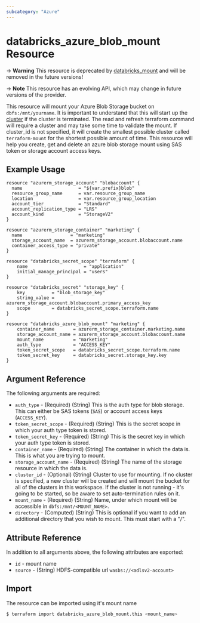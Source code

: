 ```yaml
---
subcategory: "Azure"
---
```

# databricks_azure_blob_mount Resource

-> **Warning** This resource is deprecated by [databricks_mount](mount.md) and will be removed in the future versions!

-> **Note** This resource has an evolving API, which may change in future versions of the provider.

This resource will mount your Azure Blob Storage bucket on `dbfs:/mnt/yourname`. It is important to understand that this will start up the [cluster](cluster.md) if the cluster is terminated. The read and refresh terraform command will require a cluster and may take some time to validate the mount. If cluster_id is not specified, it will create the smallest possible cluster called `terraform-mount` for the shortest possible amount of time. This resource will help you create, get and delete an azure blob storage mount using SAS token or storage account access keys.


## Example Usage

```hcl
resource "azurerm_storage_account" "blobaccount" {
  name                     = "${var.prefix}blob"
  resource_group_name      = var.resource_group_name
  location                 = var.resource_group_location
  account_tier             = "Standard"
  account_replication_type = "LRS"
  account_kind             = "StorageV2"
}

resource "azurerm_storage_container" "marketing" {
  name                  = "marketing"
  storage_account_name  = azurerm_storage_account.blobaccount.name
  container_access_type = "private"
}

resource "databricks_secret_scope" "terraform" {
    name                     = "application"
    initial_manage_principal = "users"
}

resource "databricks_secret" "storage_key" {
    key          = "blob_storage_key"
    string_value = azurerm_storage_account.blobaccount.primary_access_key
    scope        = databricks_secret_scope.terraform.name
}

resource "databricks_azure_blob_mount" "marketing" {
    container_name       = azurerm_storage_container.marketing.name
    storage_account_name = azurerm_storage_account.blobaccount.name
    mount_name           = "marketing"
    auth_type            = "ACCESS_KEY"
    token_secret_scope   = databricks_secret_scope.terraform.name
    token_secret_key     = databricks_secret.storage_key.key
}
```

## Argument Reference

The following arguments are required:

* `auth_type` - (Required) (String) This is the auth type for blob storage. This can either be SAS tokens (`SAS`) or account access keys (`ACCESS_KEY`).
* `token_secret_scope` - (Required) (String) This is the secret scope in which your auth type token is stored.
* `token_secret_key` - (Required) (String) This is the secret key in which your auth type token is stored.
* `container_name` - (Required) (String) The container in which the data is. This is what you are trying to mount.
* `storage_account_name` - (Required) (String) The name of the storage resource in which the data is.
* `cluster_id` - (Optional) (String) Cluster to use for mounting. If no cluster is specified, a new cluster will be created and will mount the bucket for all of the clusters in this workspace. If the cluster is not running - it's going to be started, so be aware to set auto-termination rules on it.
* `mount_name` - (Required) (String) Name, under which mount will be accessible in `dbfs:/mnt/<MOUNT_NAME>`.
* `directory` - (Computed) (String) This is optional if you want to add an additional directory that you wish to mount. This must start with a "/".

## Attribute Reference

In addition to all arguments above, the following attributes are exported:

* `id` - mount name
* `source` - (String) HDFS-compatible url `wasbs://<adlsv2-account>` 


## Import

The resource can be imported using it's mount name

```bash
$ terraform import databricks_azure_blob_mount.this <mount_name>
```
